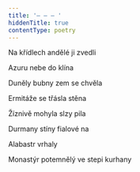 ```yaml
---
title: '– – – '
hiddenTitle: true
contentType: poetry
---
```


Na křídlech andělé ji zvedli

Azuru nebe do klína

Duněly bubny zem se chvěla

Ermitáže se třásla stěna

Žíznivě mohyla slzy pila

Durmany stíny fialové na

Alabastr vrhaly

Monastýr potemnělý ve stepi kurhany
